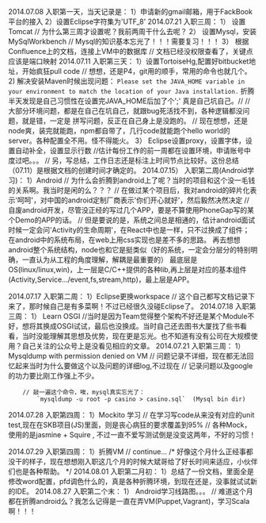 2014.07.08
	入职第一天，当天记录是：
		1）申请新的gmail邮箱，用于FackBook平台的接入
		2）设置Eclipse字符集为'UTF_8'
2014.07.21
	入职三周：
		1） 设置Tomcat   // 为什么第三周才设置呢？我前两周干什么去呢？
		2） 设置Mysql，安装MySqlWorkbench // Mysql的知识基本忘光了！！！需要复习！！！
		3） 根据Confluence上的文档，连接上VM中的数据库  // 文档已经没权限查看了，关键点应该是端口映射
2014.07.11
	入职第三天：
		1）设置TortoiseHg,配置好bitbucket地址，开始疯狂pull code // 想想，还是P4，git用的顺手，常用的命令也就几个。
		2)  解决安装Maven时候出现问题：
			`Please set the JAVA_HOME variable in your environment to match the location of your Java installation.`
		    折腾半天发现是自己习惯性在设置完JAVA_HOME后加了个';' 真是自己坑自己。// 
			//  大部分环境问题，都是在自己在坑自己，就跟bug死活找不到，各种逻辑都没问题，就是错，一定是
			拼写问题，反正在自己身上是没跑的。
			//  现在想想，还是node爽，装完就能跑，npm都自带了，几行code就能跑个hello world的server。各种配置全不用。怪不得能火。
		3） Eclipse设置proxy，设置字体，设置自动补全，设置显示行数  //估计每份工作的前一周都在设置环境，申请账号中度过吧。。。
	// 另，写总结，工作日志还是标注上时间节点比较好。这份总结（07.11）是根据文档的创建时间才确定的。
2014.07.15）
	入职第二周(Android学习)：
		1）Android  // 为什么会折腾到android上了呢？当时的项目和这个没一毛钱的关系啊。我当时是闲的么？？？
			// 在做过某个项目后，我对android的碎片化表示'呵呵'，对中国的android定制厂商表示'你们开心就好'，然后毅然决然决定
			//  自废android开发，尽管没正经的写过几个APP，要是不算使用PhoneGap写的某个Demo的APP的话。
		// 但是要说的是，系统之间总是相通的，估计android面试时候一定会问'Activity的生命周期'，在React中也是一样，只不过换成了组件；
		    在android中的系统布局，在web上用css实现也是差不多的思路。
		    再去想想android整个系统结构，node也和它是挺类似（好的系统，一定会分层分的特别明确，一直认为从工程的角度理解，解耦是最重要的）
		    最底层是OS(linux/linux,win)，上一层是C/C++提供的各种lib,再上层是对应的基本组件(Activity,Service.../event,fs,stream,http)，最上层是APP。

2014.07.17
	入职第二周：
		1）Eclipse更换workspace  //  这个自己都写文档记录下来了，那时候自己是有多菜啊！不过已经很久没碰Eclipse了。
2014.07.18
	入职第三周：
		1） Learn OSGI   //当时是因为Team觉得整个架构不好还是某个Module不好，想将其换成OSGI试试，最后也没换成。当时自己还去图书大厦找了些书看看，当时没能理解其思想及优势，现在更是忘光。也不知道有没有公司在大规模使用？自己关注的公众号上是没看见相应的文章。
2014.07.21
	入职第三周：
		1）Mysqldump with permission denied on VM
		// 问题记录不详细，现在都无法回忆起来当时为什么要做这个以及问题的详细log,不过现在
		// 记录问题以及google的功力要比刚工作强上不少。

		// 敲一遍这个命令，唉，mysql真实忘光了：
			`mysqldump -u root -p casino > casino.sql`  (Mysql bin dir)
2014.07.28
	入职第四周：
		1）Mockito 学习  // 在学习写code从来没有对应的unit test,现在在SKB项目(JS)里面，则是丧心病狂的要求覆盖到95%
				   //  各种Mock，使用的是jasmine + Squire , 不过一直不爱写测试倒是没变这两年，不好的习惯！

2014.07.29
	入职第四周：
		1）折腾VM  // continue...
/*  好像这个月什么正经事都没干的样子，现在想想刚入职这几个月的时候大斌哥给了好长时间来适应，小伙伴们也是各种帮助。  */
2014.08.01
	入职第二月初：
		1）总结了一份文档，里面全是修改word配置，pfd调色什么的，真是各种折腾环境，到现在还是，没事就试试新的IDE。
2014.08.27
	入职第二个末：
		1） Android学习线路图。。。  // 难道这个月都在折腾android么？我怎么记得是一直在弄VM(Puppet,Vagrant)，学习Scala啊！！！
